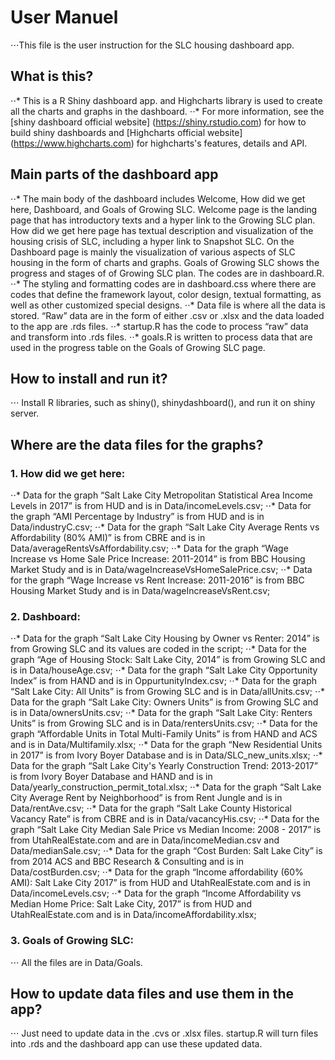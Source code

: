 # User Manuel

 ⋅⋅⋅This file is the user instruction for the SLC housing dashboard app. 

## What is this?

⋅⋅* This is a R Shiny dashboard app. and Highcharts library is used to create all the charts and graphs in the dashboard.
⋅⋅* For more information, see the [shiny dashboard official website] (https://shiny.rstudio.com) for how to build shiny dashboards and  [Highcharts official website] (https://www.highcharts.com) for highcharts's features, details and API.

## Main parts of the dashboard app

⋅⋅* The main body of the dashboard includes Welcome, How did we get here, Dashboard, and Goals of Growing SLC. Welcome page is the landing page that has introductory texts and a hyper link to the Growing SLC plan. How did we get here page has textual description and visualization of the housing crisis of SLC, including a hyper link to Snapshot SLC. On the Dashboard page is mainly the visualization of various aspects of SLC housing in the form of charts and graphs. Goals of Growing SLC shows the progress  and stages of of Growing SLC plan. The codes are in dashboard.R.
⋅⋅* The styling and formatting codes are in dashboard.css where there are codes that define the framework layout, color design, textual formatting, as well as other customized special designs.
⋅⋅* Data file is where all the data is stored. “Raw” data are in the form of either .csv or .xlsx and the data loaded to the app are .rds files.
⋅⋅* startup.R has the code to process “raw” data and transform into .rds files.
⋅⋅* goals.R is written to process data that are used in the progress table on the Goals of Growing SLC page. 

## How to install and run it?

⋅⋅⋅ Install R libraries, such as shiny(), shinydashboard(), and run it on shiny server.

## Where are the data files for the graphs?

### 1. How did we get here:

⋅⋅* Data for the graph “Salt Lake City Metropolitan Statistical Area Income Levels in 2017” is from HUD and is in Data/incomeLevels.csv;
⋅⋅* Data for the graph “AMI Percentage by Industry” is from HUD and is in Data/industryC.csv;
⋅⋅* Data for the graph “Salt Lake City Average Rents vs Affordability (80% AMI)” is from CBRE and is in Data/averageRentsVsAffordability.csv;
⋅⋅* Data for the graph “Wage Increase vs Home Sale Price Increase: 2011-2014” is from BBC Housing Market Study and is in Data/wageIncreaseVsHomeSalePrice.csv;
⋅⋅* Data for the graph “Wage Increase vs Rent Increase: 2011-2016” is from BBC Housing Market Study and is in Data/wageIncreaseVsRent.csv;

### 2. Dashboard:

⋅⋅* Data for the graph “Salt Lake City Housing by Owner vs Renter: 2014” is from Growing SLC and its values are coded in the script;
⋅⋅* Data for the graph “Age of Housing Stock: Salt Lake City, 2014” is from Growing SLC and is in Data/houseAge.csv;
⋅⋅* Data for the graph “Salt Lake City Opportunity Index” is from HAND and is in OppurtunityIndex.csv;
⋅⋅* Data for the graph “Salt Lake City: All Units” is from Growing SLC and is in Data/allUnits.csv;
⋅⋅* Data for the graph “Salt Lake City: Owners Units” is from Growing SLC and is in Data/ownersUnits.csv;
⋅⋅* Data for the graph “Salt Lake City: Renters Units” is from Growing SLC and is in Data/rentersUnits.csv;
⋅⋅* Data for the graph “Affordable Units in Total Multi-Family Units” is from HAND and ACS and is in Data/Multifamily.xlsx;
⋅⋅* Data for the graph “New Residential Units in 2017” is from Ivory Boyer Database and is in Data/SLC_new_units.xlsx;
⋅⋅* Data for the graph “Salt Lake City's Yearly Construction Trend: 2013-2017” is from Ivory Boyer Database and HAND and is in Data/yearly_construction_permit_total.xlsx;
⋅⋅* Data for the graph “Salt Lake City Average Rent by Neighborhood” is from Rent Jungle and is in Data/rentAve.csv;
⋅⋅* Data for the graph “Salt Lake County Historical Vacancy Rate” is from CBRE and is in Data/vacancyHis.csv;
⋅⋅* Data for the graph “Salt Lake City Median Sale Price vs Median Income: 2008 - 2017” is from UtahRealEstate.com and are in Data/incomeMedian.csv and Data/medianSale.csv;
⋅⋅* Data for the graph “Cost Burden: Salt Lake City” is from 2014 ACS and BBC Research & Consulting and is in Data/costBurden.csv;
⋅⋅* Data for the graph “Income affordability (60% AMI): Salt Lake City 2017” is from HUD and UtahRealEstate.com and is in Data/incomeLevels.csv;
⋅⋅* Data for the graph “Income Affordability vs Median Home Price: Salt Lake City, 2017” is from HUD and UtahRealEstate.com and is in Data/incomeAffordability.xlsx;

### 3. Goals of Growing SLC:

⋅⋅⋅ All the files are in Data/Goals.

## How to update data files and use them in the app?

⋅⋅⋅ Just need to update data in the .cvs or .xlsx files. startup.R will turn files into .rds and the dashboard app can use these updated data.

